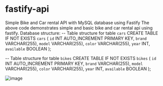 # fastify-api
Simple Bike and Car rental API with MySQL database using Fastify
The above code demonstrates simple and basic bike and car rental api using fastify.
Database structure:
-- Table structure for table `cars`
CREATE TABLE IF NOT EXISTS `cars` (
  `id` INT AUTO_INCREMENT PRIMARY KEY,
  `brand` VARCHAR(255),
  `model` VARCHAR(255),
  `color` VARCHAR(255),
  `year` INT,
  `available` BOOLEAN
);

-- Table structure for table `bikes`
CREATE TABLE IF NOT EXISTS `bikes` (
  `id` INT AUTO_INCREMENT PRIMARY KEY,
  `brand` VARCHAR(255),
  `model` VARCHAR(255),
  `color` VARCHAR(255),
  `year` INT,
  `available` BOOLEAN
);

![image](https://github.com/Sakshams-Hub/fastify-api/assets/75479550/7e32c806-261d-4f9e-88f0-18cfe2053554)
